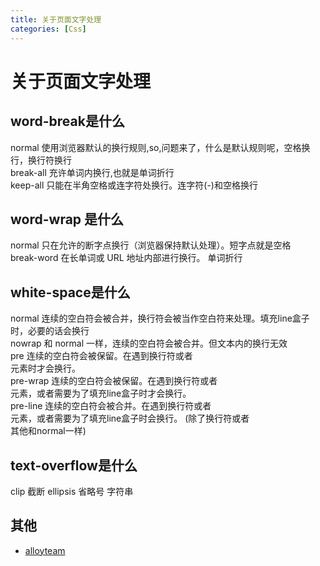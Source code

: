 ```yaml
---
title: 关于页面文字处理
categories: [Css]
---
```

# 关于页面文字处理

## word-break是什么
normal 使用浏览器默认的换行规则,so,问题来了，什么是默认规则呢，空格换行，换行符换行  
break-all 充许单词内换行,也就是单词折行    
keep-all  只能在半角空格或连字符处换行。连字符(-)和空格换行
 
## word-wrap 是什么
normal	只在允许的断字点换行（浏览器保持默认处理）。短字点就是空格    
break-word	在长单词或 URL 地址内部进行换行。 单词折行

## white-space是什么
normal  连续的空白符会被合并，换行符会被当作空白符来处理。填充line盒子时，必要的话会换行    
nowrap   和 normal 一样，连续的空白符会被合并。但文本内的换行无效   
pre  连续的空白符会被保留。在遇到换行符或者<br>元素时才会换行。   
pre-wrap  连续的空白符会被保留。在遇到换行符或者<br>元素，或者需要为了填充line盒子时才会换行。   
pre-line  连续的空白符会被合并。在遇到换行符或者<br>元素，或者需要为了填充line盒子时会换行。 (除了换行符或者<br>其他和normal一样)    

## text-overflow是什么
clip 截断
ellipsis 省略号
<string> 字符串

## 其他
* [alloyteam](http://www.alloyteam.com/2016/05/css-word-for-word-breaker-do-you-really-understand/#prettyPhoto)




